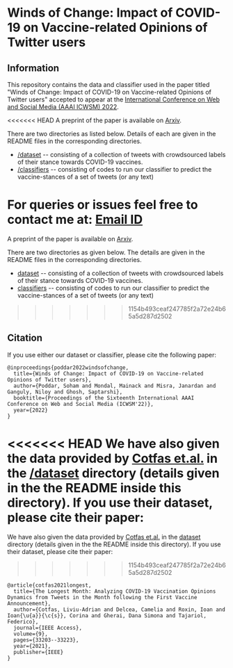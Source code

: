 # Winds of Change: Impact of COVID-19 on Vaccine-related Opinions of Twitter users

## Information
This repository contains the data and classifier used in the paper titled "Winds of Change: Impact of COVID-19 on Vaccine-related Opinions of Twitter users" accepted to appear at the [International Conference on Web and Social Media (AAAI ICWSM) 2022](https://www.icwsm.org/2022/index.html/ "ICWSM Website").

<<<<<<< HEAD
A preprint of the paper is available on [Arxiv](https://arxiv.org "Paper on Arxiv").

There are two directories as listed below. Details of each are given in the README files in the corresponding directories.
- [/dataset](./dataset) -- consisting of a collection of tweets with crowdsourced labels of their stance towards COVID-19 vaccines.
- [/classifiers](./classifiers) -- consisting of codes to run our classifier to predict the vaccine-stances of a set of tweets (or any text)

For queries or issues feel free to contact me at: [Email ID](sohampoddar@kgpian.iitkgp.ac.in)
=======
A preprint of the paper is available on [Arxiv](https://arxiv.org "Paper on  Arxiv").

There are two directories as given below. The details are given in the README files in the corresponding directories.
- [dataset](./dataset) -- consisting of a collection of tweets with crowdsourced labels of their stance towards COVID-19 vaccines.
- [classifiers](./classifiers) -- consisting of codes to run our classifier to predict the vaccine-stances of a set of tweets (or any text)

>>>>>>> 1154b493ceaf247785f2a72e24b65a5d287d2502

## Citation
If you use either our dataset or classifier, please cite the following paper:
```
@inproceedings{poddar2022windsofchange,
  title={Winds of Change: Impact of COVID-19 on Vaccine-related Opinions of Twitter users},
  author={Poddar, Soham and Mondal, Mainack and Misra, Janardan and Ganguly, Niloy and Ghosh, Saptarshi},
  booktitle={Proceedings of the Sixteenth International AAAI Conference on Web and Social Media (ICWSM'22)},
  year={2022}
}
```


<<<<<<< HEAD
We have also given the data provided by [Cotfas et.al.](https://github.com/liviucotfas/covid-19-vaccination-hesitancy "Cotfas Github repository") in the [/dataset](./dataset) directory (details given in the the README inside this directory). If you use their dataset, please cite their paper:
=======
We have also given the data provided by [Cotfas et.al.](https://github.com/liviucotfas/covid-19-vaccination-hesitancy "original repository") in the [dataset](./dataset) directory (details given in the the README inside this directory). If you use their dataset, please cite their paper:
>>>>>>> 1154b493ceaf247785f2a72e24b65a5d287d2502
```
@article{cotfas2021longest,
  title={The Longest Month: Analyzing COVID-19 Vaccination Opinions Dynamics from Tweets in the Month following the First Vaccine Announcement},
  author={Cotfas, Liviu-Adrian and Delcea, Camelia and Roxin, Ioan and Ioan{\u{a}}{\c{s}}, Corina and Gherai, Dana Simona and Tajariol, Federico},
  journal={IEEE Access},
  volume={9},
  pages={33203--33223},
  year={2021},
  publisher={IEEE}
}
```
